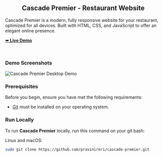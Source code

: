 <h2 align="center">Cascade Premier - Restaurant Website</h2>

  Cascade Premier is a modern, fully responsive website for your restaurant, <br />optimized for all devices. Built with HTML, CSS, and JavaScript to offer an elegant online presence.

  <a href="https://pravinireri.github.io/cascade-premier/"><strong>➥ Live Demo</strong></a>

</div>

<br />

### Demo Screenshots

![Cascade Premier Desktop Demo](./readme-images/desktop.png "Desktop Demo")

### Prerequisites

Before you begin, ensure you have met the following requirements:

* [Git](https://git-scm.com/downloads "Download Git") must be installed on your operating system.

### Run Locally

To run **Cascade Premier** locally, run this command on your git bash:

Linux and macOS:

```bash
sudo git clone https://github.com/pravinireri/cascade-premier.git
